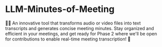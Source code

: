 # LLM-Minutes-of-Meeting
🎤📄 An innovative tool that transforms audio or video files into text transcripts and generates concise meeting minutes. Stay organized and efficient in your meetings, and get ready for Phase 2 where we'll be open for contributions to enable real-time meeting transcription! 🚀
